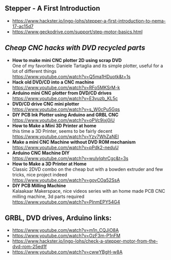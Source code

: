 
## Stepper - A First Introduction
- https://www.hackster.io/ingo-lohs/stepper-a-first-introduction-to-nema-17-ac15d7
- https://www.geckodrive.com/support/step-motor-basics.html

## *Cheap CNC hacks with DVD recycled parts*
- **How to make mini CNC plotter 2D using scrap DVD**<br>
  One of my favorites: Daniele Tartaglia and its simple plotter, useful for a lot of different things<br>
  https://www.youtube.com/watch?v=Q5ma1HDuotk&t=1s
- **Hack old DVD/CD into a CNC machine**<br>
  https://www.youtube.com/watch?v=RFo5MKSrM-k
- **Arduino mini CNC plotter from DVD/CD drives**<br>
  https://www.youtube.com/watch?v=E3vuzb_KL5c
- **DVD/CD drive CNC mini plotter**<br>
  https://www.youtube.com/watch?v=s_W0cPu5Gqs
- **DIY PCB Ink Plotter using Arduino and GRBL CNC**<br>
  https://www.youtube.com/watch?v=oPVc9ixj0iU
- **How to Make a Mini 3D Printer at home**<br>
  this time a 3D Printer, seems to be fairly decent<br>
  https://www.youtube.com/watch?v=Yzv7WhZaNEI
- **Make a mini CNC Machine without DVD ROM mechanism**<br>
  https://www.youtube.com/watch?v=pPdk2-neduU
- **Arduino CNC Machine DIY**<br>
  https://www.youtube.com/watch?v=wuIylqhrCgc&t=3s
- **How to Make a 3D Printer at Home**<br>
  Classic 2DVD combo on the cheap but with a bowden extruder and few tricks, nice project indeed<br>
  https://www.youtube.com/watch?v=govCOa52SsA
- **DIY PCB Milling Machine**<br>
  Kalaakaar Makerspace, nice videos series with an home made PCB CNC milling machine, 3d parts required<br>
  https://www.youtube.com/watch?v=PInmEPY54G4

## GRBL, DVD drives, Arduino links:
- https://www.youtube.com/watch?v=m1n_CQJiO8A
- https://www.youtube.com/watch?v=OzF3m-P1nFM
- https://www.hackster.io/ingo-lohs/check-a-stepper-motor-from-the-dvd-rom-25ed1f
- https://www.youtube.com/watch?v=cwwYBgH-w8A
